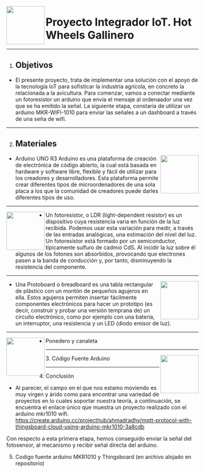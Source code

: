 <img src="https://hackster.imgix.net/uploads/attachments/723841/blob_fXIeojA4b3.blob?auto=compress%2Cformat&w=900&h=675&fit=min" align="left" height="100" width="100" ></a>

# Proyecto Integrador IoT. Hot Wheels Gallinero
----------

1. ## Objetivos
- El presente proyecto, trata de implementar una solución con el apoyo de la tecnología IoT
para sofisticar la industria agrícola, en concreto la relacionada a la avicultura.
Para comenzar, vamos a conectar mediante un fotoresistor un arduino que envía el mensaje al ordenaador 
una vez que se ha emitido la señal. 
La siguiente etapa, constaría de utilizar un arduino MKR-WIFI-1010 para enviar las señales a un dashboard a través de una seña de wifi. 

----------

2. ## Materiales

<img src="https://i.blogs.es/ad563d/arduino/1366_2000.jpg" align="right" height="100" width="100" ></a>
- Arduino UNO R3
Arduino es una plataforma de creación de electrónica de código abierto, la cual está basada en hardware y software libre, flexible y fácil de utilizar para los creadores y desarrolladores. Esta plataforma permite crear diferentes tipos de microordenadores de una sola placa a los que la comunidad de creadores puede darles diferentes tipos de uso.

----------

<img src="https://www.luisllamas.es/wp-content/uploads/2015/04/arduino-ldr.png" align="left" height="100" width="100" ></a>

- Un fotoresistor, o LDR (light-dependent resistor) es un dispositivo cuya resistencia varia en función de la luz recibida. Podemos usar esta variación para medir, a través de las entradas analógicas, una estimación del nivel del luz.
Un fotoresistor está formado por un semiconductor, típicamente sulfuro de cadmio CdS. Al incidir la luz sobre él algunos de los fotones son absorbidos, provocando que electrones pasen a la banda de conducción y, por tanto, disminuyendo la resistencia del componente. 

----------

<img src="https://jovenesmakers.files.wordpress.com/2016/12/830-pts-full-sized-solderless-breadboard.jpg" align="right" height="100" width="100" ></a>
- Una Protoboard o breadboard es una tabla rectangular de plástico con un montón de pequeños agujeros en ella. Estos agujeros permiten insertar fácilmente componentes electrónicos para hacer un prototipo (es decir, construir y probar una versión temprana de) un circuito electrónico, como por ejemplo con una batería, un interruptor, una resistencia y un LED (diodo emisor de luz).

----------

<img src="https://mascotasornipet.es/wp-content/uploads/2019/09/copele-ponedero-gallinas-accesorio-cubeta.jpg" align="left" height="100" width="100" ></a>

- Ponedero y canaleta

----------

<img src="https://www.aprendiendoarduino.com/wordpress/wp-content/uploads/2016/03/arduino-genuino.png" align="right" height="100" width="100" ></a>
3. Código Fuente Arduino





----------

4. Conclusión
- Al parecer, el campo en el que nos estamo moviendo es muy virgen y árido como para encontrar una variedad de proyectos en lo cuales soportar nuestra teoría, a continuación, se encuentra el enlace único que muestra un proyecto realizado con el arduino mkr1010 wifi. 
https://create.arduino.cc/projecthub/ahmadradhy/mqtt-protocol-with-thingsboard-cloud-using-arduino-mkr1010-3a8cdb

Con respecto a esta primera etapa, hemos conseguido enviar la señal del fotosensor, al mecanismo y recibir señal directa del arduino.

5. Codigo fuente arduino MKR1010 y Thingsboard (en archivo alojado en repositorio)


